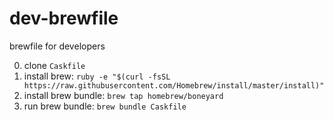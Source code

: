 dev-brewfile
============

brewfile for developers

0. clone  `Caskfile`
1. install brew: `ruby -e "$(curl -fsSL https://raw.githubusercontent.com/Homebrew/install/master/install)"`
2. install brew bundle: `brew tap homebrew/boneyard`
3. run brew bundle: `brew bundle Caskfile`
